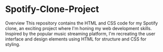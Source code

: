 # Spotify-Clone-Project
  Overview This repository contains the HTML and CSS code for my Spotify clone, an exciting project where I'm honing my web development skills. Inspired by the popular music streaming platform, I'm recreating the user interface and design elements using HTML for structure and CSS for styling.
